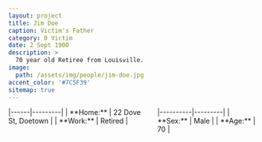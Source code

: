 ```yaml
---
layout: project
title: Jim Doe
caption: Victim's Father
category: 0 Victim
date: 2 Sept 1900
description: >
  70 year old Retiree from Louisville.
image: 
  path: /assets/img/people/jim-doe.jpg
accent_color: '#7C5F39'
sitemap: true
---
```

<div class="columns">
  <div class="column column-3-5" markdown="1">
    |------|---------|
    | **Home:** | 22 Dove St, Doetown |
    | **Work:** | Retired |
  </div>
  <div class="column column-2-5" markdown="1">
    |----------|---------|
    | **Sex:** | Male |
    | **Age:** | 70 |
  </div>
</div>
